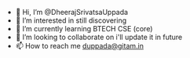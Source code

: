 - 👋 Hi, I’m @DheerajSrivatsaUppada
- 👀 I’m interested in still discovering
- 🌱 I’m currently learning BTECH CSE (core)
- 💞️ I’m looking to collaborate on i'll update it in future
- 📫 How to reach me duppada@gitam.in

<!---
DheerajSrivatsaUppada/DheerajSrivatsaUppada is a ✨ special ✨ repository because its `README.md` (this file) appears on your GitHub profile.
You can click the Preview link to take a look at your changes.
--->
